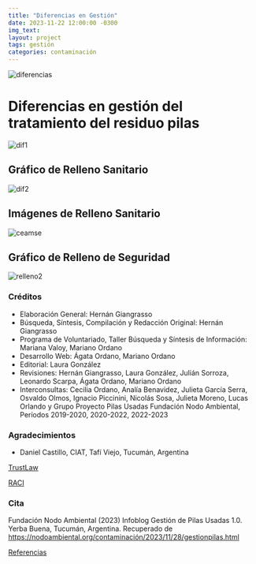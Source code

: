 ```yaml
---
title: "Diferencias en Gestión"
date: 2023-11-22 12:00:00 -0300
img_text: 
layout: project
tags: gestión
categories: contaminación
---
```


![diferencias](/assets/images/post/14diferencias.png)

<!--section-->

# Diferencias en gestión del tratamiento del residuo pilas

![dif1](/assets/images/post/14dif1.png)

## Gráfico de Relleno Sanitario

![dif2](/assets/images/post/14dif2.png)

## Imágenes de Relleno Sanitario

![ceamse](/assets/images/post/14ceamse.png)


## Gráfico de Relleno de Seguridad

![relleno2](/assets/images/post/14relleno2.png)


### Créditos  

- Elaboración General: Hernán Giangrasso
- Búsqueda, Síntesis, Compilación y Redacción Original: Hernán Giangrasso
- Programa de Voluntariado, Taller Búsqueda y Síntesis de Información: Mariana Valoy, Mariano Ordano
- Desarrollo Web: Ágata Ordano, Mariano Ordano
- Editorial: Laura González
- Revisiones: Hernán Giangrasso, Laura González, Julián Sorroza, Leonardo Scarpa, Ágata Ordano, Mariano Ordano
- Interconsultas: Cecilia Ordano, Analía Benavidez, Julieta García Serra, Osvaldo Olmos, Ignacio Piccinini, Nicolás Sosa, Julieta Moreno, Lucas Orlando y Grupo Proyecto Pilas Usadas Fundación Nodo Ambiental, Períodos 2019-2020, 2020-2022, 2022-2023


### Agradecimientos  

- Daniel Castillo, CIAT, Tafí Viejo, Tucumán, Argentina

<a class="button is-link is-light" href="https://www.trust.org/trustlaw/">TrustLaw</a>  

<a class="button is-link is-light" href="https://raci.org.ar/">RACI</a> 


### Cita  

Fundación Nodo Ambiental (2023) Infoblog Gestión de Pilas Usadas 1.0. Yerba Buena, Tucumán, Argentina. Recuperado de <https://nodoambiental.org/contaminación/2023/11/28/gestionpilas.html>


<a class="button is-link is-light" href="https://nodoambiental.org/contaminación/2023/11/01/referencias.html">Referencias</a>  

